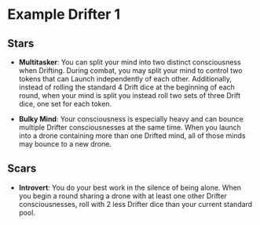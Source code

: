 # Example Drifter 1

## Stars

- **Multitasker**: You can split your mind into two distinct consciousness when Drifting. During combat, you may split your mind to control two tokens that can Launch independently of each other. Additionally, instead of rolling the standard 4 Drift dice at the beginning of each round, when your mind is split you instead roll two sets of three Drift dice, one set for each token.

- **Bulky Mind**: Your consciousness is especially heavy and can bounce multiple Drifter consciousnesses at the same time. When you launch into a drone containing more than one Drifted  mind, all of those minds may bounce to a new drone.

## Scars

- **Introvert**: You do your best work in the silence of being alone. When you begin a round sharing a drone with at least one other Drifter consciousnesses, roll with 2 less Drifter dice than your current standard pool.


